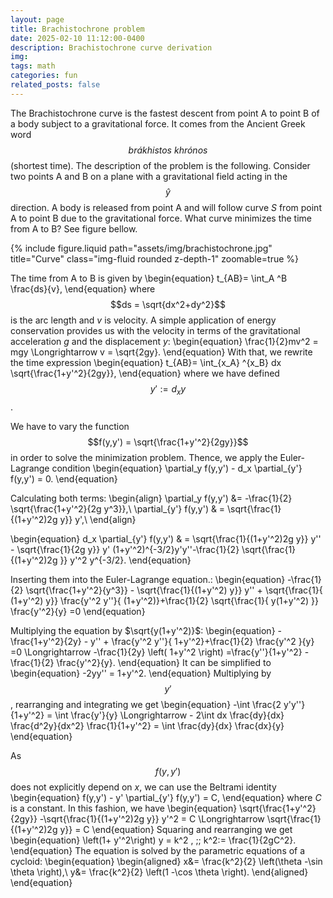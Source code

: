 ```yaml
---
layout: page
title: Brachistochrone problem
date: 2025-02-10 11:12:00-0400
description: Brachistochrone curve derivation
img: 
tags: math
categories: fun
related_posts: false
---
```



The Brachistochrone curve is the fastest descent from point A to point B of a body subject to a gravitational force. It comes from the Ancient Greek word  $$\textit{brákhistos khrónos}$$ (shortest time). The description of the problem is the following. Consider two points A and B on a plane with a gravitational field acting in the $$\hat{y}$$ direction. A body is released from point A and will follow curve $S$ from point A to point B due to the gravitational force. What curve minimizes the time from A to B? See figure bellow. 


<div class="row justify-content-sm-center">
    <div class="col-sm-8 mt-3 mt-md-0">
        {% include figure.liquid path="assets/img/brachistochrone.jpg" title="Curve" class="img-fluid rounded z-depth-1" zoomable=true %}
    </div>
</div>



The time from A to B is given by 
\begin{equation}
    t_{AB}= \int_A ^B \frac{ds}{v},
\end{equation}
where $$ds = \sqrt{dx^2+dy^2}$$ is the arc length and $v$ is velocity. A simple application of energy conservation provides us with the velocity in terms of the gravitational acceleration $g$ and the displacement $y$:
\begin{equation}
    \frac{1}{2}mv^2 = mgy \Longrightarrow v = \sqrt{2gy}.
\end{equation}
With that, we rewrite the time expression 
\begin{equation}
    t_{AB}= \int_{x_A} ^{x_B} dx \sqrt{\frac{1+y'^2}{2gy}},
\end{equation}
where we have defined $$y':= d_x y$$. 

We have to vary the function $$f(y,y') = \sqrt{\frac{1+y'^2}{2gy}}$$ in order to solve the minimization problem. Thence, we apply the Euler-Lagrange condition 
\begin{equation}
    \partial_y f(y,y') - d_x \partial_{y'} f(y,y') = 0.
\end{equation}

Calculating both terms: 
\begin{align}
        \partial_y f(y,y') &= -\frac{1}{2} \sqrt{\frac{1+y'^2}{2g y^3}},\\
        \partial_{y'} f(y,y') & = \sqrt{\frac{1}{(1+y'^2)2g y}} y',\\
\end{align}

\begin{equation}
d_x \partial_{y'} f(y,y') & = \sqrt{\frac{1}{(1+y'^2)2g y}} y'' - \sqrt{\frac{1}{2g y}} y' (1+y'^2)^{-3/2}y'y''-\frac{1}{2}  \sqrt{\frac{1}{(1+y'^2)2g }} y'^2 y^{-3/2}.
\end{equation}

Inserting them into the Euler-Lagrange equation.:
\begin{equation}
    -\frac{1}{2} \sqrt{\frac{1+y'^2}{y^3}} - \sqrt{\frac{1}{(1+y'^2) y}} y'' + \sqrt{\frac{1}{  (1+y'^2) y}}  \frac{y'^2 y''}{ (1+y'^2)}+\frac{1}{2}  \sqrt{\frac{1}{ y(1+y'^2) }} \frac{y'^2}{y} =0
\end{equation}

Multiplying the equation by $\sqrt{y(1+y'^2)}$: 
\begin{equation}
    -\frac{1+y'^2}{2y}  -   y'' +   \frac{y'^2 y''}{ 1+y'^2}+\frac{1}{2}     \frac{y'^2 }{y} =0 
    \Longrightarrow  -\frac{1}{2y} \left( 1+y'^2 \right) =\frac{y''}{1+y'^2} -\frac{1}{2} \frac{y'^2}{y}.
\end{equation}
It can be simplified to 
\begin{equation}
    -2yy'' = 1+y'^2.
\end{equation}
Multiplying by $$y'$$, rearranging and integrating   we get 
\begin{equation}
    -\int \frac{2 y'y''}{1+y'^2} = \int \frac{y'}{y} \Longrightarrow     - 2\int dx \frac{dy}{dx}   \frac{d^2y}{dx^2}  \frac{1}{1+y'^2} = \int \frac{dy}{dx} \frac{dx}{y}
\end{equation}




As $$f(y,y')$$ does not explicitly depend on $x$, we can use the Beltrami identity 
\begin{equation}
    f(y,y') - y' \partial_{y'} f(y,y')  = C,
\end{equation}
where $C$ is a constant. In this fashion, we have 
\begin{equation}
    \sqrt{\frac{1+y'^2}{2gy}} -\sqrt{\frac{1}{(1+y'^2)2g y}} y'^2 = C \Longrightarrow     \sqrt{\frac{1}{(1+y'^2)2g y}}   = C
\end{equation}
Squaring and rearranging we get 
\begin{equation}
    \left(1+ y'^2\right) y = k^2 \, ;\; k^2:= \frac{1}{2gC^2}.
\end{equation}
The equation is solved by the parametric equations of a cycloid:
\begin{equation}
    \begin{aligned}
        x&= \frac{k^2}{2} \left(\theta -\sin \theta \right),\\
        y&= \frac{k^2}{2} \left(1 -\cos \theta \right).
    \end{aligned}
\end{equation}